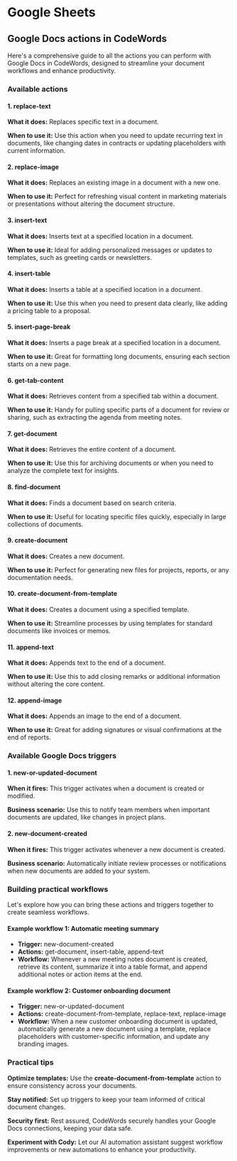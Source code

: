 # Google Sheets

## Google Docs actions in CodeWords

Here's a comprehensive guide to all the actions you can perform with Google Docs in CodeWords, designed to streamline your document workflows and enhance productivity.

### Available actions

#### 1. replace-text

**What it does:** Replaces specific text in a document.

**When to use it:** Use this action when you need to update recurring text in documents, like changing dates in contracts or updating placeholders with current information.

#### 2. replace-image

**What it does:** Replaces an existing image in a document with a new one.

**When to use it:** Perfect for refreshing visual content in marketing materials or presentations without altering the document structure.

#### 3. insert-text

**What it does:** Inserts text at a specified location in a document.

**When to use it:** Ideal for adding personalized messages or updates to templates, such as greeting cards or newsletters.

#### 4. insert-table

**What it does:** Inserts a table at a specified location in a document.

**When to use it:** Use this when you need to present data clearly, like adding a pricing table to a proposal.

#### 5. insert-page-break

**What it does:** Inserts a page break at a specified location in a document.

**When to use it:** Great for formatting long documents, ensuring each section starts on a new page.

#### 6. get-tab-content

**What it does:** Retrieves content from a specified tab within a document.

**When to use it:** Handy for pulling specific parts of a document for review or sharing, such as extracting the agenda from meeting notes.

#### 7. get-document

**What it does:** Retrieves the entire content of a document.

**When to use it:** Use this for archiving documents or when you need to analyze the complete text for insights.

#### 8. find-document

**What it does:** Finds a document based on search criteria.

**When to use it:** Useful for locating specific files quickly, especially in large collections of documents.

#### 9. create-document

**What it does:** Creates a new document.

**When to use it:** Perfect for generating new files for projects, reports, or any documentation needs.

#### 10. create-document-from-template

**What it does:** Creates a document using a specified template.

**When to use it:** Streamline processes by using templates for standard documents like invoices or memos.

#### 11. append-text

**What it does:** Appends text to the end of a document.

**When to use it:** Use this to add closing remarks or additional information without altering the core content.

#### 12. append-image

**What it does:** Appends an image to the end of a document.

**When to use it:** Great for adding signatures or visual confirmations at the end of reports.

### Available Google Docs triggers

#### 1. new-or-updated-document

**When it fires:** This trigger activates when a document is created or modified.

**Business scenario:** Use this to notify team members when important documents are updated, like changes in project plans.

#### 2. new-document-created

**When it fires:** This trigger activates whenever a new document is created.

**Business scenario:** Automatically initiate review processes or notifications when new documents are added to your system.

### Building practical workflows

Let's explore how you can bring these actions and triggers together to create seamless workflows.

#### Example workflow 1: Automatic meeting summary

* **Trigger:** new-document-created
* **Actions:** get-document, insert-table, append-text
* **Workflow:** Whenever a new meeting notes document is created, retrieve its content, summarize it into a table format, and append additional notes or action items at the end.

#### Example workflow 2: Customer onboarding document

* **Trigger:** new-or-updated-document
* **Actions:** create-document-from-template, replace-text, replace-image
* **Workflow:** When a new customer onboarding document is updated, automatically generate a new document using a template, replace placeholders with customer-specific information, and update any branding images.

### Practical tips

**Optimize templates:** Use the **create-document-from-template** action to ensure consistency across your documents.

**Stay notified:** Set up triggers to keep your team informed of critical document changes.

**Security first:** Rest assured, CodeWords securely handles your Google Docs connections, keeping your data safe.

**Experiment with Cody:** Let our AI automation assistant suggest workflow improvements or new automations to enhance your productivity.
